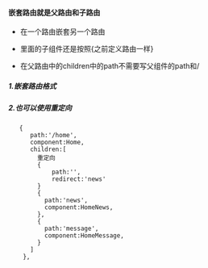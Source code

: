 #### 嵌套路由就是父路由和子路由

- 在一个路由嵌套另一个路由

- 里面的子组件还是按照{之前定义路由一样}

- 在父路由中的children中的path不需要写父组件的path和/


##### 1.嵌套路由格式

##### 2.也可以使用重定向

```
   {
      path:'/home',
      component:Home,
      children:[
      	重定向
      	{
      		path:'',
      		redirect:'news'
      	}
        {
          path:'news',
          component:HomeNews,
        },
        {
          path:'message',
          component:HomeMessage,
        }
      ]
    },
```

